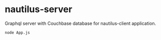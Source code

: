 # nautilus-server

Graphql server with Couchbase database for nautilus-client application.

    node App.js
